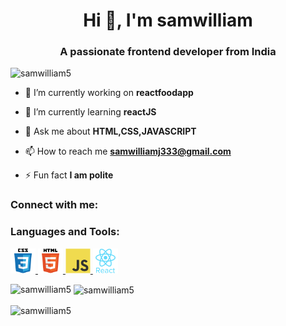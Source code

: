 <h1 align="center">Hi 👋, I'm samwilliam</h1>
<h3 align="center">A passionate frontend developer from India</h3>

<p align="left"> <img src="https://komarev.com/ghpvc/?username=samwilliam5&label=Profile%20views&color=0e75b6&style=flat" alt="samwilliam5" /> </p>

- 🔭 I’m currently working on **reactfoodapp**

- 🌱 I’m currently learning **reactJS**

- 💬 Ask me about **HTML,CSS,JAVASCRIPT**

- 📫 How to reach me **samwilliamj333@gmail.com**

- ⚡ Fun fact **I am polite**

<h3 align="left">Connect with me:</h3>
<p align="left">
</p>

<h3 align="left">Languages and Tools:</h3>
<p align="left"> <a href="https://www.w3schools.com/css/" target="_blank" rel="noreferrer"> <img src="https://raw.githubusercontent.com/devicons/devicon/master/icons/css3/css3-original-wordmark.svg" alt="css3" width="40" height="40"/> </a> <a href="https://www.w3.org/html/" target="_blank" rel="noreferrer"> <img src="https://raw.githubusercontent.com/devicons/devicon/master/icons/html5/html5-original-wordmark.svg" alt="html5" width="40" height="40"/> </a> <a href="https://developer.mozilla.org/en-US/docs/Web/JavaScript" target="_blank" rel="noreferrer"> <img src="https://raw.githubusercontent.com/devicons/devicon/master/icons/javascript/javascript-original.svg" alt="javascript" width="40" height="40"/> </a> <a href="https://reactjs.org/" target="_blank" rel="noreferrer"> <img src="https://raw.githubusercontent.com/devicons/devicon/master/icons/react/react-original-wordmark.svg" alt="react" width="40" height="40"/> </a> </p>

<p><img align="left" src="https://github-readme-stats.vercel.app/api/top-langs?username=samwilliam5&show_icons=true&locale=en&layout=compact" alt="samwilliam5" /></p>

<p>&nbsp;<img align="center" src="https://github-readme-stats.vercel.app/api?username=samwilliam5&show_icons=true&locale=en" alt="samwilliam5" /></p>

<p><img align="center" src="https://github-readme-streak-stats.herokuapp.com/?user=samwilliam5&" alt="samwilliam5" /></p>

